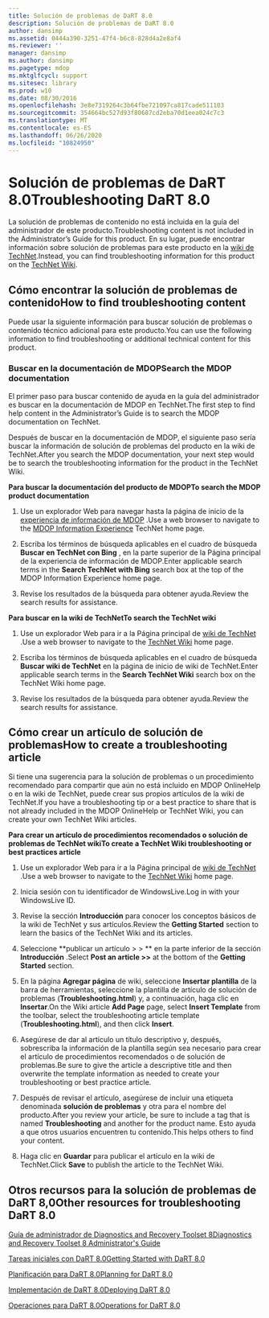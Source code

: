 ```yaml
---
title: Solución de problemas de DaRT 8.0
description: Solución de problemas de DaRT 8.0
author: dansimp
ms.assetid: 0444a390-3251-47f4-b6c8-828d4a2e8af4
ms.reviewer: ''
manager: dansimp
ms.author: dansimp
ms.pagetype: mdop
ms.mktglfcycl: support
ms.sitesec: library
ms.prod: w10
ms.date: 08/30/2016
ms.openlocfilehash: 3e8e7319264c3b64fbe721097ca817cade511103
ms.sourcegitcommit: 354664bc527d93f80687cd2eba70d1eea024c7c3
ms.translationtype: MT
ms.contentlocale: es-ES
ms.lasthandoff: 06/26/2020
ms.locfileid: "10824950"
---
```

# <span data-ttu-id="a2ec5-103">Solución de problemas de DaRT 8.0</span><span class="sxs-lookup"><span data-stu-id="a2ec5-103">Troubleshooting DaRT 8.0</span></span>


<span data-ttu-id="a2ec5-104">La solución de problemas de contenido no está incluida en la guía del administrador de este producto.</span><span class="sxs-lookup"><span data-stu-id="a2ec5-104">Troubleshooting content is not included in the Administrator’s Guide for this product.</span></span> <span data-ttu-id="a2ec5-105">En su lugar, puede encontrar información sobre solución de problemas para este producto en la [wiki de TechNet](https://go.microsoft.com/fwlink/p/?LinkId=224905).</span><span class="sxs-lookup"><span data-stu-id="a2ec5-105">Instead, you can find troubleshooting information for this product on the [TechNet Wiki](https://go.microsoft.com/fwlink/p/?LinkId=224905).</span></span>

## <span data-ttu-id="a2ec5-106">Cómo encontrar la solución de problemas de contenido</span><span class="sxs-lookup"><span data-stu-id="a2ec5-106">How to find troubleshooting content</span></span>


<span data-ttu-id="a2ec5-107">Puede usar la siguiente información para buscar solución de problemas o contenido técnico adicional para este producto.</span><span class="sxs-lookup"><span data-stu-id="a2ec5-107">You can use the following information to find troubleshooting or additional technical content for this product.</span></span>

### <span data-ttu-id="a2ec5-108">Buscar en la documentación de MDOP</span><span class="sxs-lookup"><span data-stu-id="a2ec5-108">Search the MDOP documentation</span></span>

<span data-ttu-id="a2ec5-109">El primer paso para buscar contenido de ayuda en la guía del administrador es buscar en la documentación de MDOP en TechNet.</span><span class="sxs-lookup"><span data-stu-id="a2ec5-109">The first step to find help content in the Administrator’s Guide is to search the MDOP documentation on TechNet.</span></span>

<span data-ttu-id="a2ec5-110">Después de buscar en la documentación de MDOP, el siguiente paso sería buscar la información de solución de problemas del producto en la wiki de TechNet.</span><span class="sxs-lookup"><span data-stu-id="a2ec5-110">After you search the MDOP documentation, your next step would be to search the troubleshooting information for the product in the TechNet Wiki.</span></span>

**<span data-ttu-id="a2ec5-111">Para buscar la documentación del producto de MDOP</span><span class="sxs-lookup"><span data-stu-id="a2ec5-111">To search the MDOP product documentation</span></span>**

1.  <span data-ttu-id="a2ec5-112">Use un explorador Web para navegar hasta la página de inicio de la [experiencia de información de MDOP](https://go.microsoft.com/fwlink/?LinkId=236032) .</span><span class="sxs-lookup"><span data-stu-id="a2ec5-112">Use a web browser to navigate to the [MDOP Information Experience](https://go.microsoft.com/fwlink/?LinkId=236032) TechNet home page.</span></span>

2.  <span data-ttu-id="a2ec5-113">Escriba los términos de búsqueda aplicables en el cuadro de búsqueda **Buscar en TechNet con Bing** , en la parte superior de la Página principal de la experiencia de información de MDOP.</span><span class="sxs-lookup"><span data-stu-id="a2ec5-113">Enter applicable search terms in the **Search TechNet with Bing** search box at the top of the MDOP Information Experience home page.</span></span>

3.  <span data-ttu-id="a2ec5-114">Revise los resultados de la búsqueda para obtener ayuda.</span><span class="sxs-lookup"><span data-stu-id="a2ec5-114">Review the search results for assistance.</span></span>

**<span data-ttu-id="a2ec5-115">Para buscar en la wiki de TechNet</span><span class="sxs-lookup"><span data-stu-id="a2ec5-115">To search the TechNet wiki</span></span>**

1.  <span data-ttu-id="a2ec5-116">Use un explorador Web para ir a la Página principal de [wiki de TechNet](https://go.microsoft.com/fwlink/p/?LinkId=224905) .</span><span class="sxs-lookup"><span data-stu-id="a2ec5-116">Use a web browser to navigate to the [TechNet Wiki](https://go.microsoft.com/fwlink/p/?LinkId=224905) home page.</span></span>

2.  <span data-ttu-id="a2ec5-117">Escriba los términos de búsqueda aplicables en el cuadro de búsqueda **Buscar wiki de TechNet** en la página de inicio de wiki de TechNet.</span><span class="sxs-lookup"><span data-stu-id="a2ec5-117">Enter applicable search terms in the **Search TechNet Wiki** search box on the TechNet Wiki home page.</span></span>

3.  <span data-ttu-id="a2ec5-118">Revise los resultados de la búsqueda para obtener ayuda.</span><span class="sxs-lookup"><span data-stu-id="a2ec5-118">Review the search results for assistance.</span></span>

## <span data-ttu-id="a2ec5-119">Cómo crear un artículo de solución de problemas</span><span class="sxs-lookup"><span data-stu-id="a2ec5-119">How to create a troubleshooting article</span></span>


<span data-ttu-id="a2ec5-120">Si tiene una sugerencia para la solución de problemas o un procedimiento recomendado para compartir que aún no está incluido en MDOP OnlineHelp o en la wiki de TechNet, puede crear sus propios artículos de la wiki de TechNet.</span><span class="sxs-lookup"><span data-stu-id="a2ec5-120">If you have a troubleshooting tip or a best practice to share that is not already included in the MDOP OnlineHelp or TechNet Wiki, you can create your own TechNet Wiki articles.</span></span>

**<span data-ttu-id="a2ec5-121">Para crear un artículo de procedimientos recomendados o solución de problemas de TechNet wiki</span><span class="sxs-lookup"><span data-stu-id="a2ec5-121">To create a TechNet Wiki troubleshooting or best practices article</span></span>**

1.  <span data-ttu-id="a2ec5-122">Use un explorador Web para ir a la Página principal de [wiki de TechNet](https://go.microsoft.com/fwlink/p/?LinkId=224905) .</span><span class="sxs-lookup"><span data-stu-id="a2ec5-122">Use a web browser to navigate to the [TechNet Wiki](https://go.microsoft.com/fwlink/p/?LinkId=224905) home page.</span></span>

2.  <span data-ttu-id="a2ec5-123">Inicia sesión con tu identificador de WindowsLive.</span><span class="sxs-lookup"><span data-stu-id="a2ec5-123">Log in with your WindowsLive ID.</span></span>

3.  <span data-ttu-id="a2ec5-124">Revise la sección **Introducción** para conocer los conceptos básicos de la wiki de TechNet y sus artículos.</span><span class="sxs-lookup"><span data-stu-id="a2ec5-124">Review the **Getting Started** section to learn the basics of the TechNet Wiki and its articles.</span></span>

4.  <span data-ttu-id="a2ec5-125">Seleccione \*\*publicar un artículo &gt; &gt; \*\* en la parte inferior de la sección **Introducción** .</span><span class="sxs-lookup"><span data-stu-id="a2ec5-125">Select **Post an article &gt;&gt;** at the bottom of the **Getting Started** section.</span></span>

5.  <span data-ttu-id="a2ec5-126">En la página **Agregar página** de wiki, seleccione **Insertar plantilla** de la barra de herramientas, seleccione la plantilla de artículo de solución de problemas (**Troubleshooting.html**) y, a continuación, haga clic en **Insertar**.</span><span class="sxs-lookup"><span data-stu-id="a2ec5-126">On the Wiki article **Add Page** page, select **Insert Template** from the toolbar, select the troubleshooting article template (**Troubleshooting.html**), and then click **Insert**.</span></span>

6.  <span data-ttu-id="a2ec5-127">Asegúrese de dar al artículo un título descriptivo y, después, sobrescriba la información de la plantilla según sea necesario para crear el artículo de procedimientos recomendados o de solución de problemas.</span><span class="sxs-lookup"><span data-stu-id="a2ec5-127">Be sure to give the article a descriptive title and then overwrite the template information as needed to create your troubleshooting or best practice article.</span></span>

7.  <span data-ttu-id="a2ec5-128">Después de revisar el artículo, asegúrese de incluir una etiqueta denominada **solución de problemas** y otra para el nombre del producto.</span><span class="sxs-lookup"><span data-stu-id="a2ec5-128">After you review your article, be sure to include a tag that is named **Troubleshooting** and another for the product name.</span></span> <span data-ttu-id="a2ec5-129">Esto ayuda a que otros usuarios encuentren tu contenido.</span><span class="sxs-lookup"><span data-stu-id="a2ec5-129">This helps others to find your content.</span></span>

8.  <span data-ttu-id="a2ec5-130">Haga clic en **Guardar** para publicar el artículo en la wiki de TechNet.</span><span class="sxs-lookup"><span data-stu-id="a2ec5-130">Click **Save** to publish the article to the TechNet Wiki.</span></span>

## <span data-ttu-id="a2ec5-131">Otros recursos para la solución de problemas de DaRT 8,0</span><span class="sxs-lookup"><span data-stu-id="a2ec5-131">Other resources for troubleshooting DaRT 8.0</span></span>


[<span data-ttu-id="a2ec5-132">Guía de administrador de Diagnostics and Recovery Toolset 8</span><span class="sxs-lookup"><span data-stu-id="a2ec5-132">Diagnostics and Recovery Toolset 8 Administrator's Guide</span></span>](index.md)

[<span data-ttu-id="a2ec5-133">Tareas iniciales con DaRT 8.0</span><span class="sxs-lookup"><span data-stu-id="a2ec5-133">Getting Started with DaRT 8.0</span></span>](getting-started-with-dart-80-dart-8.md)

[<span data-ttu-id="a2ec5-134">Planificación para DaRT 8.0</span><span class="sxs-lookup"><span data-stu-id="a2ec5-134">Planning for DaRT 8.0</span></span>](planning-for-dart-80-dart-8.md)

[<span data-ttu-id="a2ec5-135">Implementación de DaRT 8.0</span><span class="sxs-lookup"><span data-stu-id="a2ec5-135">Deploying DaRT 8.0</span></span>](deploying-dart-80-dart-8.md)

[<span data-ttu-id="a2ec5-136">Operaciones para DaRT 8.0</span><span class="sxs-lookup"><span data-stu-id="a2ec5-136">Operations for DaRT 8.0</span></span>](operations-for-dart-80-dart-8.md)

 

 





